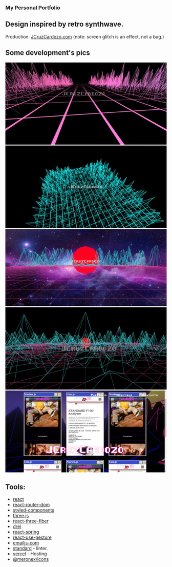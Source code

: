 ### My Personal Portfolio

## Design inspired by retro synthwave.

Production: [JCruzCardozo.com](jcruzcardozo.com/) (note: screen glitch is an effect, not a bug.)

## Some development's pics

![ScreenShot1](./screenshots/screenshot1.jpeg)
![ScreenShot2](./screenshots/screenshot2.jpeg)
![ScreenShot3](./screenshots/screenshot3.jpeg)
![ScreenShot4](./screenshots/screenshot4.jpeg)
![ScreenShot5](./screenshots/screenshot5.jpeg)

## Tools: 

* [react](https://es.reactjs.org/)
* [react-router-dom](https://www.npmjs.com/package/react-router-dom)
* [styled-components](https://www.npmjs.com/package/styled-components)
* [three.js](https://www.npmjs.com/package/three)
* [react-three-fiber](https://www.npmjs.com/package/react-three-fiber)
* [drei](https://www.npmjs.com/package/drei)
* [react-spring](https://www.npmjs.com/package/react-spring)
* [react-use-gesture](https://www.npmjs.com/package/react-use-gesture)
* [emailjs-com](https://www.npmjs.com/package/emailjs-com)
* [standard](https://standardjs.com/) - linter.
* [vercel](https://vercel.com/) - Hosting
* [@meronex/icons](https://icons.meronex.com/)
